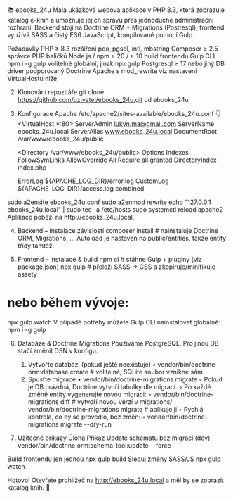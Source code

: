 📚 ebooks_24u
Malá ukázková webová aplikace v PHP 8.3, která zobrazuje katalog e-knih a umožňuje jejich správu přes jednoduché administrační rozhraní.
Backend stojí na Doctrine ORM + Migrations (Postresql), frontend využívá SASS a čistý ES6 JavaScript, kompilované pomocí Gulp.

Požadavky
PHP
≥ 8.3 rozšíření pdo_pgsql, intl, mbstring
Composer
≥ 2.5
správce PHP balíčků
Node.js / npm
≥ 20 / ≥ 10
build frontendu
Gulp CLI
npm i -g gulp
volitelné globální, jinak npx gulp
Postgresql
≥ 17
nebo jiný DB driver podporovaný Doctrine
Apache
s mod_rewrite
viz nastavení VirtualHostu níže

2. Klonování repozitáře
git clone https://github.com/uzivatel/ebooks_24u.git
cd ebooks_24u

3. Konfigurace Apache
/etc/apache2/sites-available/ebooks_24u.conf 👇
<VirtualHost *:80>
    ServerAdmin lukyn.ma@gmail.com
    ServerName ebooks_24u.local
    ServerAlias www.ebooks_24u.local
    DocumentRoot /var/www/ebooks_24u/public

    <Directory /var/www/ebooks_24u/public>
        Options Indexes FollowSymLinks
        AllowOverride All
        Require all granted
        DirectoryIndex index.php
    </Directory>

    ErrorLog  ${APACHE_LOG_DIR}/error.log
    CustomLog ${APACHE_LOG_DIR}/access.log combined
</VirtualHost>
sudo a2ensite ebooks_24u.conf
sudo a2enmod rewrite
echo "127.0.0.1  ebooks_24u.local" | sudo tee -a /etc/hosts
sudo systemctl reload apache2
Aplikace poběží na http://ebooks_24u.local.

4. Backend – instalace závislostí
composer install            # nainstaluje Doctrine ORM, Migrations, ...
Autoload je nastaven na public/entities, takže entity třídy tamtéž.

5. Frontend – instalace & build
npm ci                      # stáhne Gulp + pluginy (viz package.json)
npx gulp                    # přeloží SASS → CSS a zkopíruje/minifikuje assety
# nebo během vývoje:
npx gulp watch
V případě potřeby můžete Gulp CLI nainstalovat globálně:
npm i -g gulp

6. Databáze & Doctrine Migrations
Používáme PostgreSQL. Pro jinou DB stačí změnit DSN v konfigu.
    1. Vytvořte databázi (pokud ještě neexistuje)
    • vendor/bin/doctrine orm:database:create        # volitelné, SQLite soubor vznikne sám
    2. Spusťte migrace
    • vendor/bin/doctrine-migrations migrate
        ◦ Pokud je DB prázdná, Doctrine vytvoří tabulky dle migrací.
        ◦ Po každé změně entity vygenerujte novou migraci:
        ◦ vendor/bin/doctrine-migrations diff    # vytvoří novou verzi v migrations/
    vendor/bin/doctrine-migrations migrate # aplikuje ji
        ◦ Rychlá kontrola, co by se provedlo, bez změn:
        ◦ vendor/bin/doctrine-migrations migrate --dry-run

8. Užitečné příkazy
Úloha
Příkaz
Update schématu bez migrací (dev)
vendor/bin/doctrine orm:schema-tool:update --force

Build frontendu jen jednou
npx gulp build
Sleduj změny SASS/JS
npx gulp watch

Hotovo! Otevřete prohlížeč na http://ebooks_24u.local a měl by se zobrazit katalog knih. 🎉